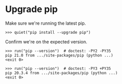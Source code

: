 # Upgrade pip

Make sure we're running the latest pip.

    >>> quiet("pip install --upgrade pip")

Confirm we're on the expected version.

    >>> run("pip --version")  # doctest: -PY2 -PY35
    pip 21.0 from .../site-packages/pip (python ...)
    <exit 0>

    >>> run("pip --version")  # doctest: -PY3 +PY35
    pip 20.3.4 from .../site-packages/pip (python ...)
    <exit 0>
